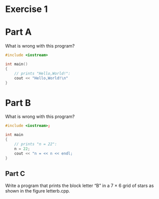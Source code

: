 
# Exercise 1

# Part A

What is wrong with this program?

```cpp
#include <iostream>

int main()
{
    // prints "Hello,World!":
    cout << "Hello,World!\n"
}
```

# Part B

What is wrong with this program?

```cpp
#include <iostream>;

int main
{
    // prints "n = 22":
    n = 22;
    cout << "n = << n << endl;
}
```

## Part C

Write a program that prints the block letter “B” in a 7 × 6 grid of stars as shown in the figure letterb.cpp.
